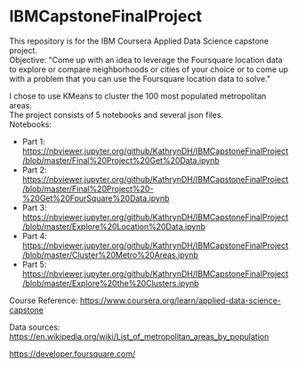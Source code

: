 # IBMCapstoneFinalProject
This repository is for the IBM Coursera Applied Data Science capstone project.  
Objective: "Come up with an idea to leverage the Foursquare location data to explore or compare neighborhoods or cities of your choice or to come up with a problem that you can use the Foursquare location data to solve."  

I chose to use KMeans to cluster the 100 most populated metropolitan areas.  
The project consists of 5 notebooks and several json files.  
Notebooks:  
* Part 1: https://nbviewer.jupyter.org/github/KathrynDH/IBMCapstoneFinalProject/blob/master/Final%20Project%20Get%20Data.ipynb  
* Part 2: https://nbviewer.jupyter.org/github/KathrynDH/IBMCapstoneFinalProject/blob/master/Final%20Project%20-%20Get%20FourSquare%20Data.ipynb  
* Part 3: https://nbviewer.jupyter.org/github/KathrynDH/IBMCapstoneFinalProject/blob/master/Explore%20Location%20Data.ipynb  
* Part 4: https://nbviewer.jupyter.org/github/KathrynDH/IBMCapstoneFinalProject/blob/master/Cluster%20Metro%20Areas.ipynb  
* Part 5: https://nbviewer.jupyter.org/github/KathrynDH/IBMCapstoneFinalProject/blob/master/Explore%20the%20Clusters.ipynb
  
Course Reference:
https://www.coursera.org/learn/applied-data-science-capstone  

Data sources:
https://en.wikipedia.org/wiki/List_of_metropolitan_areas_by_population  

https://developer.foursquare.com/
